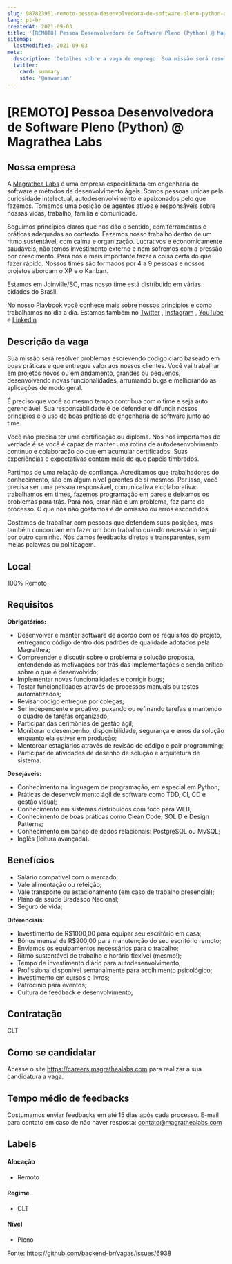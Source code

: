 ```yaml
---
slug: 987823961-remoto-pessoa-desenvolvedora-de-software-pleno-python-at-magrathea-labs
lang: pt-br
createdAt: 2021-09-03
title: '[REMOTO] Pessoa Desenvolvedora de Software Pleno (Python) @ Magrathea Labs - Vaga de Emprego'
sitemap:
  lastModified: 2021-09-03
meta:
  description: 'Detalhes sobre a vaga de emprego: Sua missão será resolver problemas escrevendo código claro baseado em boas práticas e que entregue valor aos nossos clientes. Você vai trabalhar em projetos novos ou em andamento, grandes ou pequenos, desenvolvendo novas funcionalidades, arrumando bugs e melhorando as aplicações de modo geral. É preciso que você ao mesmo tempo contribua com o time e seja auto gerenciável. Sua responsabilidade é de defender e difundir nossos princípios e o uso de boas práticas de engenharia de software junto ao time. Você não precisa ter uma certificação ou diploma. Nós nos importamos de verdade é se você é capaz de manter uma rotina de autodesenvolvimento contínuo e colaboração do que em acumular certificados. Suas experiências e expectativas contam mais do que papéis timbrados. Partimos de uma relação de confiança. Acreditamos que trabalhadores do conhecimento, são em algum nível gerentes de si mesmos. Por isso, você precisa ser uma pessoa responsável, comunicativa e colaborativa: trabalhamos em times, fazemos programação em pares e deixamos os problemas para trás. Para nós, errar não é um problema, faz parte do processo. O que nós não gostamos é de omissão ou erros escondidos. Gostamos de trabalhar com pessoas que defendem suas posições, mas também concordam em fazer um bom trabalho quando necessário seguir por outro caminho. Nós damos feedbacks diretos e transparentes, sem meias palavras ou politicagem.'
  twitter:
    card: summary
    site: '@nawarian'
---
```


# [REMOTO] Pessoa Desenvolvedora de Software Pleno (Python) @ Magrathea Labs



## Nossa empresa


A [Magrathea Labs](https://magrathealabs.com/) é uma empresa especializada em engenharia de software e métodos de desenvolvimento ágeis. Somos pessoas unidas pela curiosidade intelectual, autodesenvolvimento e apaixonados pelo que fazemos. Tomamos uma posição de agentes ativos e responsáveis ​​sobre nossas vidas, trabalho, família e comunidade.

Seguimos princípios claros que nos dão o sentido, com ferramentas e práticas adequadas ao contexto. Fazemos nosso trabalho dentro de um ritmo sustentável, com calma e organização. Lucrativos e economicamente saudáveis, não temos investimento externo e nem sofremos com a pressão por crescimento. Para nós é mais importante fazer a coisa certa do que fazer rápido. Nossos times são formados por 4 a 9 pessoas e nossos projetos abordam o XP e o Kanban.

Estamos em Joinville/SC, mas nosso time está distribuído em várias cidades do Brasil.

No nosso [Playbook](https://playbook.magrathealabs.com/#/) você conhece mais sobre nossos princípios e como trabalhamos no dia a dia.
Estamos também no [Twitter](https://twitter.com/magrathealabs?s=20) , [Instagram](https://www.instagram.com/magrathealabs/?hl=pt) , [YouTube](https://www.youtube.com/channel/UCzsv4n4ImGOKvkwvTfiBL-Q) e [LinkedIn](https://www.linkedin.com/company/10337473/admin/)


## Descrição da vaga


Sua missão será resolver problemas escrevendo código claro baseado em boas práticas e que entregue valor aos nossos clientes. Você vai trabalhar em projetos novos ou em andamento, grandes ou pequenos, desenvolvendo novas funcionalidades, arrumando bugs e melhorando as aplicações de modo geral.

É preciso que você ao mesmo tempo contribua com o time e seja auto gerenciável. Sua responsabilidade é de defender e difundir nossos princípios e o uso de boas práticas de engenharia de software junto ao time.

Você não precisa ter uma certificação ou diploma. Nós nos importamos de verdade é se você é capaz de manter uma rotina de autodesenvolvimento contínuo e colaboração do que em acumular certificados. Suas experiências e expectativas contam mais do que papéis timbrados.

Partimos de uma relação de confiança. Acreditamos que trabalhadores do conhecimento, são em algum nível gerentes de si mesmos. Por isso, você precisa ser uma pessoa responsável, comunicativa e colaborativa: trabalhamos em times, fazemos programação em pares e deixamos os problemas para trás. Para nós, errar não é um problema, faz parte do processo. O que nós não gostamos é de omissão ou erros escondidos.

Gostamos de trabalhar com pessoas que defendem suas posições, mas também concordam em fazer um bom trabalho quando necessário seguir por outro caminho. Nós damos feedbacks diretos e transparentes, sem meias palavras ou politicagem.


## Local

100% Remoto

## Requisitos

**Obrigatórios:**
- Desenvolver e manter software de acordo com os requisitos do projeto, entregando código dentro dos padrões de qualidade adotados pela Magrathea;
- Compreender e discutir sobre o problema e solução proposta, entendendo as motivações por trás das implementações e sendo crítico sobre o que é desenvolvido;
- Implementar novas funcionalidades e corrigir bugs;
- Testar funcionalidades através de processos manuais ou testes automatizados;
- Revisar código entregue por colegas;
- Ser independente e proativo, puxando ou refinando tarefas e mantendo o quadro de tarefas organizado;
- Participar das cerimônias de gestão ágil;
- Monitorar o desempenho, disponibilidade, segurança e erros da solução enquanto ela estiver em produção;
- Mentorear estagiários através de revisão de código e pair programming;
- Participar de atividades de desenho de solução e arquitetura de sistema.

**Desejáveis:**
- Conhecimento na linguagem de programação, em especial em Python;
- Práticas de desenvolvimento ágil de software como TDD, CI, CD e gestão visual;
- Conhecimento em sistemas distribuídos com foco para WEB;
- Conhecimento de boas práticas como Clean Code, SOLID e Design Patterns;
- Conhecimento em banco de dados relacionais: PostgreSQL ou MySQL;
- Inglês (leitura avançada).


## Benefícios

- Salário compatível com o mercado;
- Vale alimentação ou refeição;
- Vale transporte ou estacionamento (em caso de trabalho presencial);
- Plano de saúde Bradesco Nacional;
- Seguro de vida;


**Diferenciais:**
- Investimento de R$1000,00 para equipar seu escritório em casa;
- Bônus mensal de R$200,00 para manutenção do seu escritório remoto;
- Enviamos os equipamentos necessários para o trabalho;
- Ritmo sustentável de trabalho e horário flexível (mesmo!);
- Tempo de investimento diário para autodesenvolvimento;
- Profissional disponível semanalmente para acolhimento psicológico;
- Investimento em cursos e livros;
- Patrocínio para eventos;
- Cultura de feedback e desenvolvimento;

## Contratação

CLT

## Como se candidatar

Acesse o site https://careers.magrathealabs.com para realizar a sua candidatura a vaga.

## Tempo médio de feedbacks

Costumamos enviar feedbacks em até 15 dias após cada processo.
E-mail para contato em caso de não haver resposta: contato@magrathealabs.com

## Labels

#### Alocação
- Remoto

#### Regime
- CLT

#### Nível
- Pleno




Fonte: https://github.com/backend-br/vagas/issues/6938